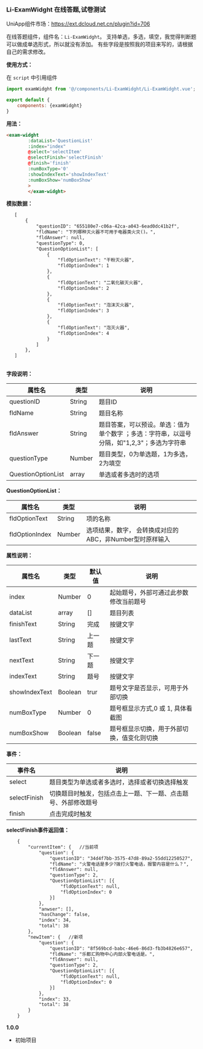 ### Li-ExamWidght 在线答题,试卷测试

UniApp组件市场：https://ext.dcloud.net.cn/plugin?id=706

在线答题组件，组件名：``Li-ExamWidght``。
支持单选，多选，填空，我觉得判断题可以做成单选形式，所以就没有添加。
有些字段是按照我的项目来写的，请根据自己的需求修改。

**使用方式：**

在 ``script`` 中引用组件 

```javascript
import examWidght from '@/components/Li-ExamWidght/Li-ExamWidght.vue';

export default {
    components: {examWidght}
}

```


**用法：**

```html
<exam-widght 
		:dataList='QuestionList' 
		:index="index" 
		@select='selectItem' 
		@selectFinish='selectFinish' 
		@finish='finish'
		:numBoxType='0'
		:showIndexText='showIndexText'
		:numBoxShow='numBoxShow'
		>
		</exam-widght>
```
 
 **模拟数据：**
 
 ```html
	[
        {
            "questionID": "655180e7-c06a-42ca-a043-6ead0dc41b2f",
            "fldName": "下列哪种灭火器不可用于电器类火灾()。",
            "fldAnswer": null,
            "questionType": 0,
            "QuestionOptionList": [
                {
                    "fldOptionText": "干粉灭火器",
                    "fldOptionIndex": 1
                },
                {
                    "fldOptionText": "二氧化碳灭火器",
                    "fldOptionIndex": 2
                },
                {
                    "fldOptionText": "泡沫灭火器",
                    "fldOptionIndex": 3
                },
                {
                    "fldOptionText": "泡灭火器",
                    "fldOptionIndex": 4
                }
            ]
        },
	]
	
 ```
 
**字段说明：**

|属性名		|类型			|说明																		|
|---		|----			|---																		|
|questionID	|String			|题目ID									|
|fldName	|String			|题目名称																	|
|fldAnswer	|String			|题目答案，可以预设。单选：值为单个数字	；多选：字符串，以逗号分隔，如"1,2,3"；多选为字符串									|
|questionType	|Number			|题目类型，0为单选题，1为多选，2为填空																	|
|QuestionOptionList	|array			|单选或者多选时的选项										|
 
 **QuestionOptionList：**
 
 |属性名		|类型			|说明																		|
 |---		|----			|---																		|
 |fldOptionText	|String			|项的名称								|
 |fldOptionIndex	|Number			|选项结果，数字，	会转换成对应的ABC，非Number型时原样输入				|
   
 
**属性说明：**

|属性名		|类型		|默认值	|说明																		|
|---		|----		|---	|---																		|
|index		|Number		|0		|起始题号，外部可通过此参数修改当前题号										|
|dataList	|array		|[]		|题目列表																	|
|finishText	|String		|完成		|按键文字										|
|lastText	|String		|上一题		|按键文字																	|
|nextText	|String		|下一题		|按键文字										|
|indexText	|String		|题号		|按键文字																	|
|showIndexText	|Boolean		|trur		|题号文字是否显示，可用于外部切换												|
|numBoxType	|Number		|0			|题号框显示方式,0 或 1, 具体看截图									|
|numBoxShow	|Boolean	|false		|题号框显示切换，用于外部切换，值变化则切换									|


**事件：**

|事件名				|说明																		|
|---				|---																		|
|select				|题目类型为单选或者多选时，选择或者切换选择触发																	|
|selectFinish		|切换题目时触发，包括点击上一题、下一题、点击题号、外部修改题号																	|
|finish				|点击完成时触发																	|

**selectFinish事件返回值：**
```html
	{
		"currentItem": {   //当前项
			"question": {
				"questionID": "34d4f7bb-3575-47d8-89a2-55dd12250527",
				"fldName": "火警电话是多少?拨打火警电话，报警内容是什么？",
				"fldAnswer": null,
				"questionType": 2,
				"QuestionOptionList": [{
					"fldOptionText": null,
					"fldOptionIndex": 0
				}]
			},
			"anwser": [],
			"hasChange": false,
			"index": 34, 
			"total": 38
		},
		"newItem": {   //新项
			"question": {
				"questionID": "8f569bcd-babc-46e6-86d3-fb3b4826e657",
				"fldName": "乐都汇购物中心内部火警电话是。",
				"fldAnswer": null,
				"questionType": 2,
				"QuestionOptionList": [{
					"fldOptionText": null,
					"fldOptionIndex": 0
				}]
			},
			"index": 33,
			"total": 38
		}
	}
 ```

**1.0.0**
- 初始项目

